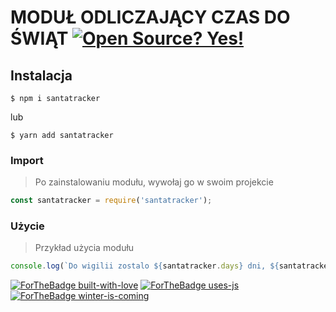 # MODUŁ ODLICZAJĄCY CZAS DO ŚWIĄT [![Open Source? Yes!](https://badgen.net/badge/Open%20Source%20%3F/Yes%21/blue?icon=github)](https://github.com/Polandbox)

## Instalacja

```shell
$ npm i santatracker
```
lub
```shell
$ yarn add santatracker
```

### Import

> Po zainstalowaniu modułu, wywołaj go w swoim projekcie

```javascript
const santatracker = require('santatracker');
```

### Użycie

> Przykład użycia modułu

```javascript
console.log(`Do wigilii zostalo ${santatracker.days} dni, ${santatracker.hours} godzin, ${santatracker.minutes} minut i ${santatracker.seconds} sekund`);
```



[![ForTheBadge built-with-love](http://ForTheBadge.com/images/badges/built-with-love.svg)](https://GitHub.com/PolandBOX/)
[![ForTheBadge uses-js](http://ForTheBadge.com/images/badges/uses-js.svg)](https://GitHub.com/PolandBOX/)
[![ForTheBadge winter-is-coming](http://ForTheBadge.com/images/badges/winter-is-coming.svg)](https://GitHub.com/PolandBOX/)